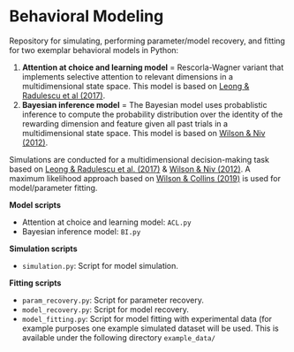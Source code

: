 # Behavioral Modeling
Repository for simulating, performing parameter/model recovery, and fitting for two exemplar behavioral models in Python: 
1. **Attention at choice and learning model** =  Rescorla-Wagner variant that implements selective attention to relevant dimensions in a multidimensional state space. This model is based on [Leong & Radulescu et al (2017)]().
2. **Bayesian inference model** = The Bayesian model uses probablistic inference to compute the probability distribution over the identity of the rewarding dimension and feature given all past trials in a multidimensional state space. This model is based on [Wilson & Niv (2012)]().

Simulations are conducted for a multidimensional decision-making task based on [Leong & Radulescu et al. (2017)]() & [Wilson & Niv (2012)](). A maximum likelihood approach based on [Wilson & Collins (2019)]() is used for model/parameter fitting. 

**Model scripts**
- Attention at choice and learning model: `ACL.py`
- Bayesian inference model: `BI.py`

**Simulation scripts**
- `simulation.py`: Script for model simulation.

**Fitting scripts**
- `param_recovery.py`: Script for parameter recovery. 
- `model_recovery.py`: Script for model recovery. 
- `model_fitting.py`: Script for model fitting with experimental data (for example purposes one example simulated dataset will be used. This is available under the following directory `example_data/`
